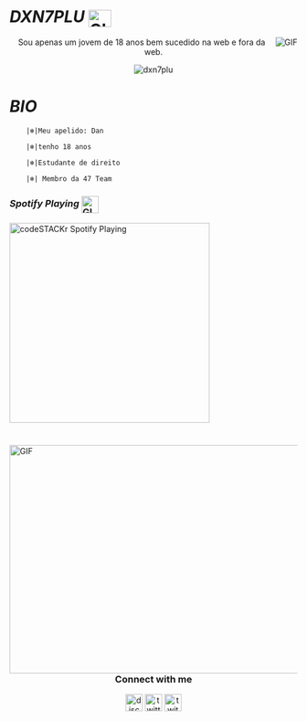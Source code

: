 












#                                                                     *DXN7PLU* <img align="center" alt="GIF" src="https://cdn.discordapp.com/attachments/791484734156439563/801992607977963560/VPlasma_Fifth.gif" width="40" height="30" />                              



<img align="right" alt="GIF" src="https://github.com/Dxn7plu/Dxn7plu/blob/main/GIF-210121_223239.gif" />

<p align="center">Sou apenas um jovem de 18 anos bem sucedido na web e fora da web. </p>

<p align="center"> <img src="https://komarev.com/ghpvc/?username=dxn7&color=060606" alt="dxn7plu" /> </p>

#                                                                   *BIO* 

        |❄️|Meu apelido: Dan

        |❄️|tenho 18 anos

        |❄️|Estudante de direito

        |❄️| Membro da 47 Team

     

### *Spotify Playing* <img align="center" alt="GIF" src="https://cdn.discordapp.com/attachments/791484734156439563/801991796229931068/GMusic_Fourteenth.gif" width="30" height="30" />

[<img src="https://now-playing-codeSTACKr.vercel.app/api/spotify-playing" alt="codeSTACKr Spotify Playing" width="350" />](https://open.spotify.com/track/7mcdgAXmb35dakBnfDIv3q?si=sctTCqEwTD6PcF0FkwtRwQ)

#

<img align="left" alt="GIF" src="https://cdn.discordapp.com/attachments/648627798281551875/801990509291241512/c798b98e36fe076c83d34aed68de77eb.gif" height="400" width="800" />




<h3 align="center">Connect with me</h3>
<p align="center">
<a href="/" target="blank"><img align="center" src="https://simpleicons.org/icons/discord.svg" alt="discord" height="30" width="30"/></a>
<a href="https://twitter.com/@dxn7plu" target="blank"><img align="center" src="https://simpleicons.org/icons/twitter.svg" alt="twitter" height="30" width="30"/></a>
<a href="https://twitch.tv/dxn" target="blank"><img align="center" src="https://simpleicons.org/icons/twitch.svg" alt="twitch" height="30" width="30"/></a>
</p>

